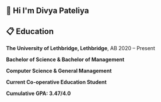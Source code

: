 ## 🤸 <a name="intro">Hi I'm Divya Pateliya</a>

## 📋 Education
<b> The University of Lethbridge, Lethbridge</b>, AB 2020 – Present

<b>Bachelor of Science & Bachelor of Management</b>

<b>Computer Science & General Management</b>

<b>Current Co-operative Education Student</b>

<b>Cumulative GPA: 3.47/4.0</b>

